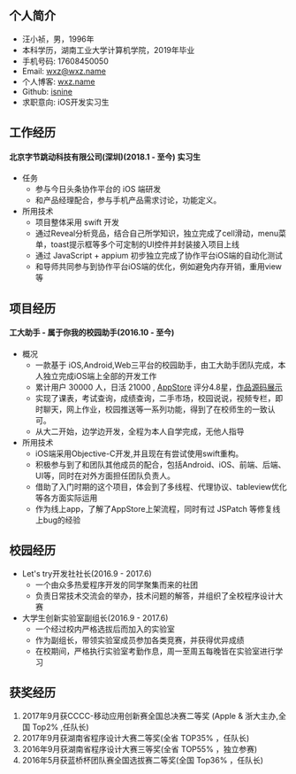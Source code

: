 ## 个人简介
- 汪小祯，男，1996年
- 本科学历，湖南工业大学计算机学院，2019年毕业
- 手机号码: 17608450050
- Email: wxz@wxz.name
- 个人博客: [wxz.name](https://wxz.name)
- Github: [isnine](https://github.com/isnine)
- 求职意向: iOS开发实习生

## 工作经历
#### 北京字节跳动科技有限公司(深圳)(2018.1 - 至今) 实习生
- 任务
  - 参与今日头条协作平台的 iOS 端研发
  - 和产品经理配合，参与手机产品需求讨论，功能定义。
- 所用技术
  - 项目整体采用 swift 开发
  - 通过Reveal分析竞品，结合自己所学知识，独立完成了cell滑动，menu菜单，toast提示框等多个可定制的UI控件并封装接入项目上线
  - 通过 JavaScript + appium 初步独立完成了协作平台iOS端的自动化测试
  - 和导师共同参与到协作平台iOS端的优化，例如避免内存开销，重用view等

## 项目经历
#### 工大助手 - 属于你我的校园助手(2016.10 - 至今)
- 概况
  - 一款基于 iOS,Android,Web三平台的校园助手，由工大助手团队完成，本人独立完成iOS端上全部的开发工作
  - 累计用户 30000 人，日活 21000 , [AppStore](https://itunes.apple.com/cn/app/gong-da-zhu-shou-hu-nan-gong/id1164848835) 评分4.8星，[作品源码展示](https://github.com/isnine/HutHelper-Open)
  - 实现了课表，考试查询，成绩查询，二手市场，校园说说，视频专栏，即时聊天，网上作业，校园推送等一系列功能，得到了在校师生的一致认可。
  - 从大二开始，边学边开发，全程为本人自学完成，无他人指导
- 所用技术
  - iOS端采用Objective-C开发,并且现在有尝试使用swift重构。
  - 积极参与到了和团队其他成员的配合，包括Android、iOS、前端、后端、UI等，同时在对外方面担任团队负责人。
  - 借助了入门时期的这个项目，体会到了多线程、代理协议、tableview优化等各方面实际运用
  - 作为线上app，了解了AppStore上架流程，同时有过 JSPatch 等修复线上bug的经验

## 校园经历
- Let's try开发社社长(2016.9 - 2017.6)
  - 一个由众多热爱程序开发的同学聚集而来的社团
  - 负责日常技术交流会的举办，技术问题的解答，并组织了全校程序设计大赛
- 大学生创新实验室副组长(2016.9 - 2017.6)
  - 一个经过校内严格选拔后而加入的实验室
  - 作为副组长，带领实验室成员参加各类竞赛，并获得优异成绩
  - 在校期间，严格执行实验室考勤作息，周一至周五每晚皆在实验室进行学习

## 获奖经历
1. 2017年9月获CCCC-移动应用创新赛全国总决赛二等奖 (Apple & 浙大主办,全国 Top2% ,任队长)
2. 2017年9月获湖南省程序设计大赛二等奖(全省 TOP35% ，任队长)
3. 2016年9月获湖南省程序设计大赛三等奖(全省 TOP55% ，独立参赛)
4. 2016年5月获蓝桥杯团队赛全国选拔赛二等奖(全国 Top36% ，任队长)

